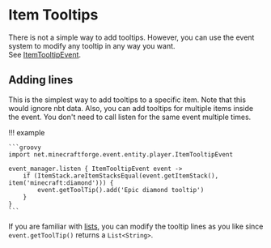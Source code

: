# Item Tooltips

There is not a simple way to add tooltips. However, you can use the event system to modify any tooltip in any way you
want. <br>
See [ItemTooltipEvent](events/item_tooltip_event.md).

## Adding lines

This is the simplest way to add tooltips to a specific item. Note that this would ignore nbt data. Also, you can add
tooltips for multiple items inside the event. You don't need to call listen for the same event multiple times.

!!! example

    ```groovy
    import net.minecraftforge.event.entity.player.ItemTooltipEvent

    event_manager.listen { ItemTooltipEvent event ->
        if (ItemStack.areItemStacksEqual(event.getItemStack(), item('minecraft:diamond'))) {
            event.getToolTip().add('Epic diamond tooltip')
        }
    }
    ```

If you are familiar with [lists](../../groovy/lists.md), you can modify the tooltip lines as you like
since `event.getToolTip()` returns a `List<String>`.

